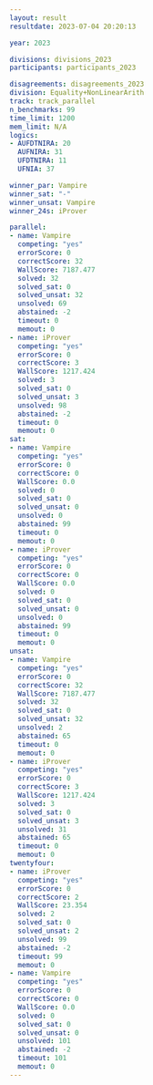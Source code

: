 ```yaml
---
layout: result
resultdate: 2023-07-04 20:20:13

year: 2023

divisions: divisions_2023
participants: participants_2023

disagreements: disagreements_2023
division: Equality+NonLinearArith
track: track_parallel
n_benchmarks: 99
time_limit: 1200
mem_limit: N/A
logics:
- AUFDTNIRA: 20
  AUFNIRA: 31
  UFDTNIRA: 11
  UFNIA: 37

winner_par: Vampire
winner_sat: "-"
winner_unsat: Vampire
winner_24s: iProver

parallel:
- name: Vampire
  competing: "yes"
  errorScore: 0
  correctScore: 32
  WallScore: 7187.477
  solved: 32
  solved_sat: 0
  solved_unsat: 32
  unsolved: 69
  abstained: -2
  timeout: 0
  memout: 0
- name: iProver
  competing: "yes"
  errorScore: 0
  correctScore: 3
  WallScore: 1217.424
  solved: 3
  solved_sat: 0
  solved_unsat: 3
  unsolved: 98
  abstained: -2
  timeout: 0
  memout: 0
sat:
- name: Vampire
  competing: "yes"
  errorScore: 0
  correctScore: 0
  WallScore: 0.0
  solved: 0
  solved_sat: 0
  solved_unsat: 0
  unsolved: 0
  abstained: 99
  timeout: 0
  memout: 0
- name: iProver
  competing: "yes"
  errorScore: 0
  correctScore: 0
  WallScore: 0.0
  solved: 0
  solved_sat: 0
  solved_unsat: 0
  unsolved: 0
  abstained: 99
  timeout: 0
  memout: 0
unsat:
- name: Vampire
  competing: "yes"
  errorScore: 0
  correctScore: 32
  WallScore: 7187.477
  solved: 32
  solved_sat: 0
  solved_unsat: 32
  unsolved: 2
  abstained: 65
  timeout: 0
  memout: 0
- name: iProver
  competing: "yes"
  errorScore: 0
  correctScore: 3
  WallScore: 1217.424
  solved: 3
  solved_sat: 0
  solved_unsat: 3
  unsolved: 31
  abstained: 65
  timeout: 0
  memout: 0
twentyfour:
- name: iProver
  competing: "yes"
  errorScore: 0
  correctScore: 2
  WallScore: 23.354
  solved: 2
  solved_sat: 0
  solved_unsat: 2
  unsolved: 99
  abstained: -2
  timeout: 99
  memout: 0
- name: Vampire
  competing: "yes"
  errorScore: 0
  correctScore: 0
  WallScore: 0.0
  solved: 0
  solved_sat: 0
  solved_unsat: 0
  unsolved: 101
  abstained: -2
  timeout: 101
  memout: 0
---
```

